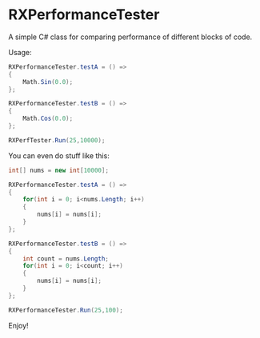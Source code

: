 RXPerformanceTester
===================

A simple C# class for comparing performance of different blocks of code.

Usage:

```csharp
RXPerformanceTester.testA = () =>
{
	Math.Sin(0.0);
};

RXPerformanceTester.testB = () =>
{
	Math.Cos(0.0);
};

RXPerfTester.Run(25,10000);
```

You can even do stuff like this: 

```csharp
int[] nums = new int[10000];

RXPerformanceTester.testA = () =>
{
	for(int i = 0; i<nums.Length; i++)
	{
		nums[i] = nums[i];
	}
};

RXPerformanceTester.testB = () =>
{
	int count = nums.Length;
	for(int i = 0; i<count; i++)
	{
		nums[i] = nums[i];
	}
};

RXPerformanceTester.Run(25,100);
```

Enjoy! 
